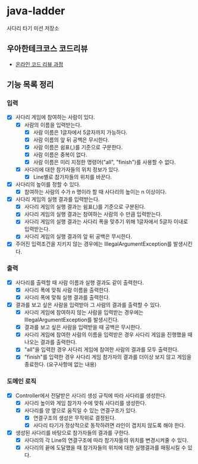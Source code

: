 # java-ladder

사다리 타기 미션 저장소

## 우아한테크코스 코드리뷰

- [온라인 코드 리뷰 과정](https://github.com/woowacourse/woowacourse-docs/blob/master/maincourse/README.md)

## 기능 목록 정리

### 입력
* [x] 사다리 게임에 참여하는 사람이 있다.
    * [x] 사람의 이름을 입력받는다. 
        * [x] 사람 이름은 1글자에서 5글자까지 가능하다.
        * [x] 사람 이름의 앞 뒤 공백은 무시한다.
        * [x] 사람 이름은 쉼표(,)를 기준으로 구분한다.
        * [x] 사람 이름은 중복이 없다.
        * [x] 사람 이름은 미리 지정한 명령어("all", "finish")를 사용할 수 없다.
    * [x] 사다리에 대한 참가자들의 위치 정보가 있다.
        * [x] Line별로 참가자들의 위치를 바꾼다.

* [x] 사다리의 높이를 정할 수 있다.
    * [x] 참여하는 사람의 수가 n 명이라 할 때 사다리의 높이는 n 이상이다.

* [x] 사다리 게임의 실행 결과를 입력받는다.
    * [x] 사다리 게임의 실행 결과는 쉼표(,)를 기준으로 구분된다.
    * [x] 사다리 게임의 실행 결과는 참여하는 사람의 수 만큼 입력받는다.
    * [x] 사다리 게임의 실행 결과는 사다리 폭을 맞추기 위해 1글자에서 5글자 이내로 입력받는다.
    * [x] 사다리 게임의 실행 결과의 앞 뒤 공백은 무시한다.

* [x] 주어진 입력조건을 지키지 않는 경우에는 IllegalArgumentException를 발생시킨다.

### 출력
* [x] 사다리를 출력할 때 사람 이름과 실행 결과도 같이 출력한다.
    * [x] 사다리 폭에 맞춰 사람 이름을 출력한다.
    * [x] 사다리 폭에 맞춰 실행 결과를 출력한다.

* [x] 결과를 보고 싶은 사람을 입력받아 그 사람의 결과를 출력할 수 있다.
    * [x] 사다리 게임에 참여하지 않는 사람을 입력받는 경우에는 IllegalArgumentException를 발생시킨다.
    * [x] 결과를 보고 싶은 사람을 입력받을 때 공백은 무시한다.
    * [x] 사다리 게임에 참여한 사람의 이름을 입력받은 경우 사다리 게임을 진행했을 때 나오는 결과를 출력한다.
    * [x] "all"을 입력한 경우 사다리 게임에 참여한 사람의 결과를 모두 출력한다.
    * [x] "finish"를 입력한 경우 사다리 게임 참가자의 결과를 더이상 보지 않고 게임을 종료한다. (요구사항에 없는 내용)

### 도메인 로직
* [x] Controller에서 전달받은 사다리 생성 규칙에 따라 사다리를 생성한다.
    * [x] 사다리 높이와 게임 참가자 수에 맞춰 사다리를 생성한다.
    * [x] 사다리를 양 옆으로 움직일 수 있는 연결구조가 있다.
        * [x] 연결구조의 생성은 무작위로 결정된다.
        * [x] 사다리 타기가 정상적으로 동작하려면 라인이 겹치지 않도록 해야 한다.

* [x] 생성된 사다리를 바탕으로 참가자들의 결과를 구한다.
    * [x] 사다리의 각 Line의 연결구조에 따라 참가자들의 위치를 변경시켜줄 수 있다.
    * [x] 사다리의 끝에 도달했을 때 참가자들의 위치에 대한 실행결과를 매핑시킬 수 있다.